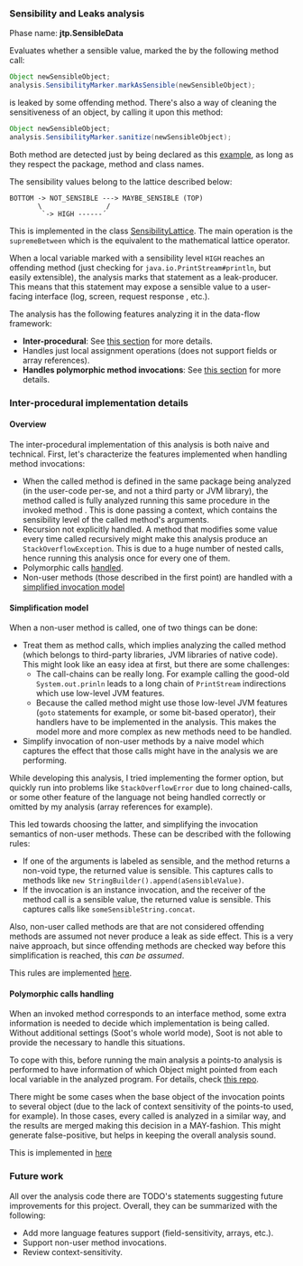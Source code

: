 ### Sensibility and Leaks analysis
Phase name: **jtp.SensibleData**

Evaluates whether a sensible value, marked the by the following method call:
```java
Object newSensibleObject;
analysis.SensibilityMarker.markAsSensible(newSensibleObject);
```
is leaked by some offending method. There's also a way of cleaning the sensitiveness of an object, by calling it upon
 this method:
```java
Object newSensibleObject;
analysis.SensibilityMarker.sanitize(newSensibleObject);
```
Both method are detected just by being declared as this [example](src/main/java/analysis/example/SensibilityMarker.java),
as long as they respect the package, method and class names.

The sensibility values belong to the lattice described below:
```
BOTTOM -> NOT_SENSIBLE ---> MAYBE_SENSIBLE (TOP)
       \                /
        `-> HIGH ------´
```

This is implemented in the class [SensibilityLattice](src/main/java/analysis/abstraction/SensibilityLattice.java
). The main operation is the `supremeBetween` which is the equivalent to the mathematical lattice operator.

When a local variable marked with a sensibility level `HIGH` reaches an offending method (just checking for
 `java.io.PrintStream#println`, but easily extensible), the analysis marks that statement as a leak-producer. This
  means that this statement may expose a sensible value to a user-facing interface (log, screen, request response
  , etc.).

The analysis has the following features analyzing it in the data-flow framework:

- **Inter-procedural**: See [this section](#inter-procedural-implementation-details) for more details.
- Handles just local assignment operations (does not support fields or array references).
- **Handles polymorphic method invocations**: See [this section](#Inter-procedural-implementation-details) for more
 details.

### Inter-procedural implementation details
#### Overview
The inter-procedural implementation of this analysis is both naive and technical. First, let's characterize the features
 implemented when handling method invocations:
- When the called method is defined in the same package being analyzed (in the user-code per-se, and not a third
 party or JVM library), the method called is fully analyzed running this same procedure in the invoked method
. This is done passing a context, which contains the sensibility level of the called method's arguments.
- Recursion not explicitly handled. A method that modifies some value every time called recursively might make this
 analysis produce an `StackOverflowException`. This is due to a huge number of nested calls, hence running this
  analysis once for every one of them.
- Polymorphic calls [handled](#polymorphic-calls-handling).
- Non-user methods (those described in the first point) are handled with a [simplified invocation model](#simplification-model)

#### Simplification model
When a non-user method is called, one of two things can be done:
- Treat them as method calls, which implies analyzing the called method (which belongs to third-party libraries, JVM
 libraries of native code). This might look like an easy idea at first, but there are some challenges:
  - The call-chains can be really long. For example calling the good-old `System.out.prinln` leads to a long chain
   of `PrintStream` indirections which use low-level JVM features.
  - Because the called method might use those low-level JVM features (`goto` statements for example, or some bit-based
  operator), their handlers have to be implemented in the analysis. This makes the model more and more complex as new
   methods need to be handled.
- Simplify invocation of non-user methods by a naive model which captures the effect that those calls might have in the
 analysis we are performing.

While developing this analysis, I tried implementing the former option, but quickly run
into problems like `StackOverflowError` due to long chained-calls, or some other feature of the language not being
handled correctly or omitted by my analysis (array references for example). 

This led towards choosing the latter, and simplifying the invocation semantics of non-user methods. These can be
described with the following rules:
- If one of the arguments is labeled as sensible, and the method returns a non-void type, the returned value is
 sensible. This captures calls to methods like `new StringBuilder().append(aSensibleValue)`.
- If the invocation is an instance invocation, and the receiver of the method call is a sensible value, the returned
 value is sensible. This captures calls like `someSensibleString.concat`.
 
Also, non-user called methods are that are not considered offending methods are assumed not never produce a leak as
side effect. This is a very naive approach, but since offending methods are checked way before this simplification
is reached, this *can be assumed*.

This rules are implemented [here](https://github.com/thepalbi/soot-dataflow-analysis/blob/9a43888469f712b79a99987e8c2c1238b94c44d2/sensible-data-leak-detector/src/main/java/analysis/InvocationVisitor.java#L94).

#### Polymorphic calls handling
When an invoked method corresponds to an interface method, some extra information is needed to decide which
implementation is being called. Without additional settings (Soot's whole world mode), Soot is not able to provide the
necessary to handle this situations. 

To cope with this, before running the main analysis a points-to analysis is performed to have
information of
which Object might pointed from each local variable in the analyzed program. For details, check [this repo](https://github.com/thepalbi/souffle-points-to-analysis).

There might be some cases when the base object of the invocation points to several object (due to the lack of context
sensitivity of the points-to used, for example). In those cases, every called is analyzed in a similar way, and the
results are merged making this decision in a MAY-fashion. This might generate false-positive, but helps in keeping
the overall analysis sound.

This is implemented in [here](https://github.com/thepalbi/soot-dataflow-analysis/blob/9a43888469f712b79a99987e8c2c1238b94c44d2/sensible-data-leak-detector/src/main/java/analysis/InvocationVisitor.java#L32.)

### Future work
All over the analysis code there are TODO's statements suggesting future improvements for this project. Overall, they can be summarized with the following:
- Add more language features support (field-sensitivity, arrays, etc.).
- Support non-user method invocations.
- Review context-sensitivity.
